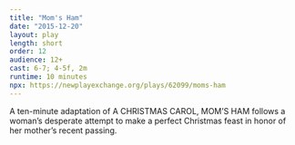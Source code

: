 ```yaml
---
title: "Mom's Ham"
date: "2015-12-20"
layout: play
length: short
order: 12
audience: 12+
cast: 6-7; 4-5f, 2m
runtime: 10 minutes
npx: https://newplayexchange.org/plays/62099/moms-ham
---
```


A ten-minute adaptation of A CHRISTMAS CAROL, MOM’S HAM follows a woman’s desperate attempt to make a perfect Christmas feast in honor of her mother’s recent passing.
